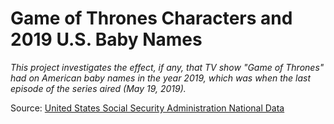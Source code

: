 # Game of Thrones Characters and 2019 U.S. Baby Names
*This project investigates the effect, if any, that TV show "Game of Thrones" had on American baby names in the year 2019, which was when the last episode of the series aired (May 19, 2019).*

Source:  [United States Social Security Administration National Data](https://www.ssa.gov/oact/babynames/limits.html)
